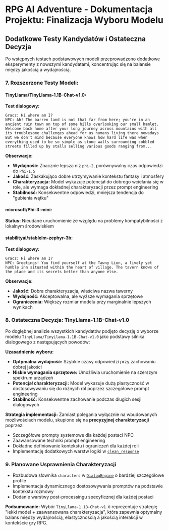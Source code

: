 # RPG AI Adventure - Dokumentacja Projektu: Finalizacja Wyboru Modelu

## Dodatkowe Testy Kandydatów i Ostateczna Decyzja

Po wstępnych testach podstawowych modeli przeprowadzono dodatkowe eksperymenty z nowszymi kandydatami, koncentrując się na balansie między jakością a wydajnością.

### 7. **Rozszerzone Testy Modeli:**

#### **TinyLlama/TinyLlama-1.1B-Chat-v1.0:**
**Test dialogowy:**
```
Gracz: Hi where am I?
NPC: Ah! The barren land is not that far from here; you're in an ancient ruin town on top of some hills overlooking our small hamlet. Welcome back home after your long journey across mountains with all its troublesome challenges ahead for us humans living there nowadays But we don't mind because everyone knows how hard life was when everything used to be so simple as stone walls surrounding cobbled streets filled up by stalls selling various goods ranging from...
```

**Obserwacje:**
- **Wydajność:** Znacznie lepsza niż `phi-2`, porównywalny czas odpowiedzi do `Phi-1.5`
- **Jakość:** Zaskakująco dobre utrzymywanie kontekstu fantasy i atmosfery
- **Charakteryzacja:** Model wykazuje potencjał do dobrego wcielania się w role, ale wymaga dokładnej charakteryzacji przez prompt engineering
- **Stabilność:** Konsekwentne odpowiedzi, mniejsza tendencja do "gubienia wątku"

#### **microsoft/Phi-3-mini:**
**Status:** Nieudane uruchomienie ze względu na problemy kompatybilności z lokalnym środowiskiem

#### **stabilityai/stablelm-zephyr-3b:**
**Test dialogowy:**
```
Gracz: Hi where am I?
NPC: Greetings! You find yourself at the Tawny Lion, a lively yet humble inn situated within the heart of village. The tavern knows of the place and its secrets better than anyone else.
```

**Obserwacje:**
- **Jakość:** Dobra charakteryzacja, właściwa nazwa tawerny
- **Wydajność:** Akceptowalna, ale wyższe wymagania sprzętowe
- **Ograniczenia:** Większy rozmiar modelu przy marginalnie lepszych wynikach

### 8. **Ostateczna Decyzja: TinyLlama-1.1B-Chat-v1.0**

Po dogłębnej analizie wszystkich kandydatów podjęto decyzję o wyborze modelu `TinyLlama/TinyLlama-1.1B-Chat-v1.0` jako podstawy silnika dialogowego z następujących powodów:

**Uzasadnienie wyboru:**
- **Optymalna wydajność:** Szybkie czasy odpowiedzi przy zachowaniu dobrej jakości
- **Niskie wymagania sprzętowe:** Umożliwia uruchomienie na szerszym spektrum urządzeń
- **Potencjał charakteryzacji:** Model wykazuje dużą plastyczność w dostosowywaniu się do różnych ról poprzez szczegółowe prompt engineering
- **Stabilność:** Konsekwentne zachowanie podczas długich sesji dialogowych

**Strategia implementacji:**
Zamiast polegania wyłącznie na wbudowanych możliwościach modelu, skupiono się na **precyzyjnej charakteryzacji** poprzez:
- Szczegółowe prompty systemowe dla każdej postaci NPC
- Zaawansowane techniki prompt engineering
- Dokładne definiowanie kontekstu i ograniczeń dla każdej roli
- Implementację dodatkowych warstw logiki w [`clean_response`](ai/dialog_engine.py)

### 9. **Planowane Usprawnienia Charakteryzacji**

- Rozbudowa słownika `characters` w [`DialogEngine`](ai/dialog_engine.py) o bardziej szczegółowe profile
- Implementacja dynamicznego dostosowywania promptów na podstawie kontekstu rozmowy
- Dodanie warstwy post-processingu specyficznej dla każdej postaci

**Podsumowanie:** Wybór `TinyLlama-1.1B-Chat-v1.0` reprezentuje strategię "lekki model + zaawansowana charakteryzacja", która zapewnia optymalny balans między wydajnością, elastycznością a jakością interakcji w kontekście gry RPG.